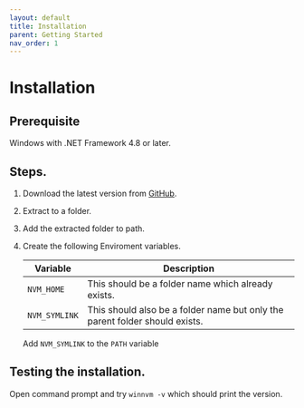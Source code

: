 ```yaml
---
layout: default
title: Installation
parent: Getting Started
nav_order: 1
---
```

# Installation

## Prerequisite

Windows with .NET Framework 4.8 or later.

## Steps.

1. Download the latest version from [GitHub][download].
2. Extract to a folder.
3. Add the extracted folder to path.
4. Create the following Enviroment variables.

    | Variable      | Description                                                                 |
    |---------------|-----------------------------------------------------------------------------|
    | `NVM_HOME`    | This should be a folder name which already exists.                          |
    | `NVM_SYMLINK` | This should also be a folder name but only the parent folder should exists. |

    Add `NVM_SYMLINK` to the `PATH` variable

## Testing the installation.
Open command prompt and try `winnvm -v` which should print the version.

[download]:https://github.com/winnvm/winnvm/releases/download/v1.0.2/WinNvm_v1.0.2.zip
